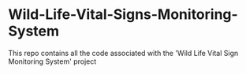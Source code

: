 # Wild-Life-Vital-Signs-Monitoring-System
This repo contains all the code associated with the 'Wild Life Vital Sign Monitoring System' project
